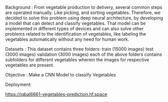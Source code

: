Background : 
From vegetable production to delivery, several common steps are operated manually. 
Like picking, and sorting vegetables. Therefore, we decided to solve this problem using deep neural architecture, 
by developing a model that can detect and classify vegetables. That model can be implemented in different types of devices and 
can also solve other problems related to the identification of vegetables, like labeling the vegetables automatically without any 
need for human work.

Datasets :
This dataset contains three folders: train (15000 images) test (3000 images) validation (3000 images) each of the above folders contains subfolders for different vegetables wherein the images for respective vegetables are present.

Objective :
Make a CNN Model to classify Vegetables

Deployment:

https://iqbal6661-vegetables-prediction.hf.space

